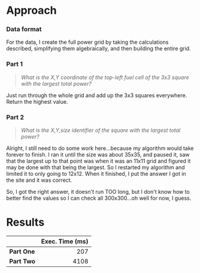 # Approach
### Data format

For the data, I create the full power grid by taking the calculations described, simplifying them algebraically, and then
building the entire grid.

### Part 1
> _What is the X,Y coordinate of the top-left fuel cell of the 3x3 square with the largest total power?_

Just run through the whole grid and add up the 3x3 squares everywhere. Return the highest value.

### Part 2
> _What is the X,Y,size identifier of the square with the largest total power?_

Alright, I still need to do some work here...because my algorithm would take forever to finish. I ran it until the size
was about 35x35, and paused it, saw that the largest up to that point was when it was an 11x11 grid and figured it
may be done with that being the largest. So I restarted my algorithm and limited it to only going to 12x12. When it finished,
I put the answer I got in the site and it was correct.

So, I got the right answer, it doesn't run TOO long, but I don't know how to better find the values so I can check
all 300x300...oh well for now, I guess.

# Results

|              | Exec. Time (ms) |
|--------------|----------------:|
| **Part One** |             207 |
| **Part Two** |            4108 |
